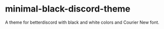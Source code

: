 # minimal-black-discord-theme
 A theme for betterdiscord with black and white colors and Courier New font.
